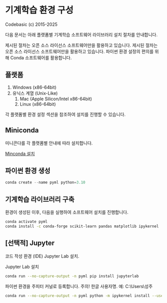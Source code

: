 # 기계학습 환경 구성

Codebasic (c) 2015-2025

다음 문서는 아래 플랫폼별 기계학습 소프트웨어 라이브러리 설치 절차를 안내합니다.

제시된 절차는 오픈 소스 라이선스 소프트웨어만을 활용하고 있습니다. 제시된 절차는 오픈 소스 라이선스 소프트웨어만을 활용하고 있습니다. 파이썬 환경 설정의 편의를 위해 Conda 소프트웨어를 활용합니다.

## 플랫폼

1. Windows (x86-64bit)
1. 유닉스 계열 (Unix-Like)
    1. Mac (Apple Silicon/Intel x86-64bit)
    1. Linux (x86-64bit)

각 플랫폼별 환경 설정 섹션을 참조하여 설치를 진행할 수 있습니다.

## Miniconda

미니콘다를 각 플랫폼별 안내에 따라 설치합니다.

[Minconda 설치](https://www.anaconda.com/docs/getting-started/miniconda/install)

## 파이썬 환경 생성

```powershell
conda create --name pyml python=3.10
```

## 기계학습 라이브러리 구축

환경이 생성된 이후, 다음을 실행하여 소프트웨어 설치를 진행합니다.

```sh
conda activate pyml
conda install -c conda-forge scikit-learn pandas matplotlib ipykernel
```

## [선택적] Jupyter

코드 작성 환경 (IDE) Jupyter Lab 설치.

Jupyter Lab 설치

```bash
conda run --no-capture-output -n pyml pip install jupyterlab
```

파이썬 환경을 주피터 커널로 등록합니다. 주의! 한글 사용자명. 예: C:\Users\성주

```bash
conda run --no-capture-output -n pyml python -m ipykernel install --user --name pyml --display-name "pyml"
```
